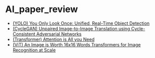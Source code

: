 # AI_paper_review

- [(YOLO) You Only Look Once: Unified, Real-Time Object Detection](https://haseong8012.tistory.com/46)
- [(CycleGAN) Unpaired Image-to-Image Translation using Cycle-Consistent Adversarial Networks](https://haseong8012.tistory.com/9)
- [(Transformer) Attention is All you Need](https://www.canva.com/design/DAGTJ0YqAHE/b55CXrAQd3CAr5VQR5OR-Q/edit?ui=eyJIIjp7IkEiOnRydWV9fQ)
- [(ViT) An Image is Worth 16x16 Words Transformers for Image Recognition at Scale](https://www.canva.com/design/DAGjq-WcVQI/xGzDuJij16psqJZv1cNjug/edit?ui=eyJIIjp7IkEiOnRydWV9fQ)
